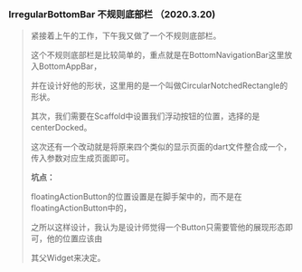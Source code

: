 ### IrregularBottomBar 不规则底部栏 （2020.3.20)

> 紧接着上午的工作，下午我又做了一个不规则底部栏。
>
> 这个不规则底部栏是比较简单的，重点就是在BottomNavigationBar这里放入BottomAppBar，
>
> 并在设计好他的形状，这里用的是一个叫做CircularNotchedRectangle的形状。
>
> 其次，我们需要在Scaffold中设置我们浮动按钮的位置，选择的是centerDocked。
>
> 这次还有一个改动就是将原来四个类似的显示页面的dart文件整合成一个，传入参数对应生成页面即可。
>
> **坑点：**
>
> floatingActionButton的位置设置是在脚手架中的，而不是在floatingActionButton中的，
>
> 之所以这样设计，我认为是设计师觉得一个Button只需要管他的展现形态即可，他的位置应该由
>
> 其父Widget来决定。

